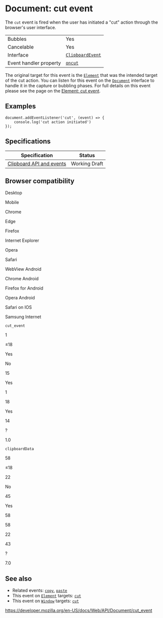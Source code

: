 # Document: cut event

The `cut` event is fired when the user has initiated a "cut" action through the browser's user interface.

<table><tbody><tr class="odd"><td>Bubbles</td><td>Yes</td></tr><tr class="even"><td>Cancelable</td><td>Yes</td></tr><tr class="odd"><td>Interface</td><td><a href="../clipboardevent"><code>ClipboardEvent</code></a></td></tr><tr class="even"><td>Event handler property</td><td><a href="../htmlelement/oncut"><code>oncut</code></a></td></tr></tbody></table>

The original target for this event is the [`Element`](../element) that was the intended target of the cut action. You can listen for this event on the [`Document`](../document) interface to handle it in the capture or bubbling phases. For full details on this event please see the page on the [Element: cut event](../element/cut_event).

## Examples

    document.addEventListener('cut', (event) => {
        console.log('cut action initiated')
    });

## Specifications

<table><thead><tr class="header"><th>Specification</th><th>Status</th></tr></thead><tbody><tr class="odd"><td><a href="https://w3c.github.io/clipboard-apis/#clipboard-event-cut">Clipboard API and events</a></td><td><span class="spec-wd">Working Draft</span></td></tr></tbody></table>

## Browser compatibility

Desktop

Mobile

Chrome

Edge

Firefox

Internet Explorer

Opera

Safari

WebView Android

Chrome Android

Firefox for Android

Opera Android

Safari on IOS

Samsung Internet

`cut_event`

1

≤18

Yes

No

15

Yes

1

18

Yes

14

?

1.0

`clipboardData`

58

≤18

22

No

45

Yes

58

58

22

43

?

7.0

## See also

- Related events: [`copy`](copy_event), [`paste`](paste_event)
- This event on [`Element`](../element) targets: [`cut`](../element/cut_event)
- This event on [`Window`](../window) targets: [`cut`](../window/cut_event)

<a href="https://developer.mozilla.org/en-US/docs/Web/API/Document/cut_event" class="_attribution-link">https://developer.mozilla.org/en-US/docs/Web/API/Document/cut_event</a>
